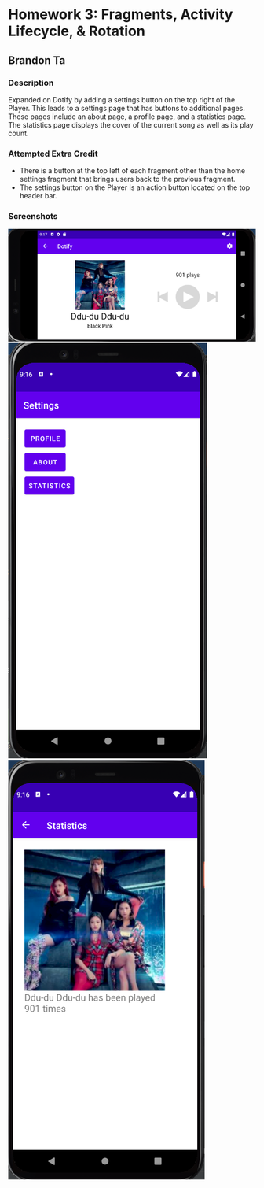 # Homework 3: Fragments, Activity Lifecycle, & Rotation

## Brandon Ta

### Description

Expanded on Dotify by adding a settings button on the top right of the Player. This leads to a settings page that has buttons to additional pages. These pages include an about page, a profile page, and a statistics page. The statistics page displays the cover of the current song as well as its play count.


### Attempted Extra Credit

- There is a button at the top left of each fragment other than the home settings fragment that brings users back to the previous fragment.
- The settings button on the Player is an action button located on the top header bar.

### Screenshots

![Landscape player](./imgs/HW3_Player_Landscape.png)
![Settings page](./imgs/HW3_Settings.png)
![Statistics page](./imgs/HW3_Statistics.png)
